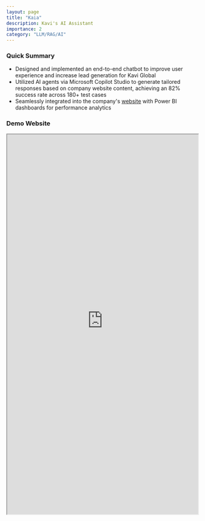 ```yaml
---
layout: page
title: "Kaia"
description: Kavi's AI Assistant
importance: 2
category: "LLM/RAG/AI"
---
```


### Quick Summary

- Designed and implemented an end-to-end chatbot to improve user experience and increase lead generation for Kavi Global
- Utilized AI agents via Microsoft Copilot Studio to generate tailored responses based on company website content, achieving an 82% success rate across 180+ test cases
- Seamlessly integrated into the company's [website](https://www.kaviglobal.com/) with Power BI dashboards for performance analytics

### Demo Website

<iframe src="https://copilotstudio.microsoft.com/environments/Default-bf2665d9-7e6b-49ab-93a5-4b7262a44452/bots/msdyn_chatbot/canvas?__version__=2&enableFileAttachment=false" width="100%" height="1000px">
  <p>Your browser does not support iframes. You can <a href="https://copilotstudio.microsoft.com/environments/Default-bf2665d9-7e6b-49ab-93a5-4b7262a44452/bots/msdyn_chatbot/canvas?__version__=2&enableFileAttachment=false">click the link here</a>.</p>
</iframe>
